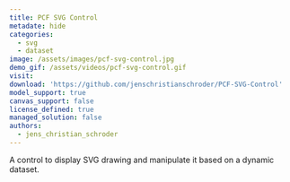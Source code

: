 ```yaml
---
title: PCF SVG Control
metadate: hide
categories:
  - svg
  - dataset
image: /assets/images/pcf-svg-control.jpg
demo_gif: /assets/videos/pcf-svg-control.gif
visit: 
download: 'https://github.com/jenschristianschroder/PCF-SVG-Control'
model_support: true
canvas_support: false
license_defined: true
managed_solution: false
authors:
  - jens_christian_schroder
---
```

A control to display SVG drawing and manipulate it based on a dynamic dataset.
